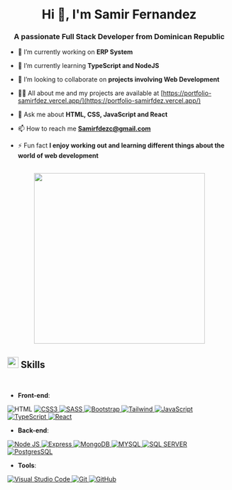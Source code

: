 <h1 align="center">Hi 👋, I'm Samir Fernandez</h1>
<h3 align="center">A passionate Full Stack Developer from Dominican Republic</h3>

- 🔭 I’m currently working on **ERP System**

- 🌱 I’m currently learning **TypeScript and NodeJS**

- 👯 I’m looking to collaborate on **projects involving Web Development**

- 👨‍💻 All about me and my projects are available at [https://portfolio-samirfdez.vercel.app/](https://portfolio-samirfdez.vercel.app/)

- 💬 Ask me about **HTML, CSS, JavaScript and React**

- 📫 How to reach me **Samirfdezc@gmail.com**

- ⚡ Fun fact **I enjoy working out and learning different things about the world of web development**

<p align="center">
  <br/>
   <img width="385px" src="https://github-readme-stats.anuraghazra1.vercel.app/api/top-langs/?username=SamirFdez&layout=compact&theme=onedark" />
</p>

## <img src="https://media2.giphy.com/media/QssGEmpkyEOhBCb7e1/giphy.gif?cid=ecf05e47a0n3gi1bfqntqmob8g9aid1oyj2wr3ds3mg700bl&rid=giphy.gif" width ="25"><b> Skills</b>
<br>

- **Front-end**:
  <br>

<a href="https://developer.mozilla.org/en-US/docs/Web/HTML" target="_blank" rel="noreferrer" style="text-decoration:none;"> 
  <img src="https://img.shields.io/badge/HTML5%20-%23E34F26.svg?style=for-the-badge&logo=html5&logoColor=white" alt="HTML"/> 
</a>
<a href="https://developer.mozilla.org/en-US/docs/Web/CSS" target="_blank" rel="noreferrer"> 
  <img src="https://img.shields.io/badge/CSS%20-%231572B6.svg?style=for-the-badge&logo=css3&logoColor=white" alt="CSS3"/> 
</a>
<a href="https://sass-lang.com/documentation/" target="_blank" rel="noreferrer"> 
  <img src="https://img.shields.io/badge/Sass-CC6699?style=for-the-badge&logo=sass&logoColor=white" alt="SASS"/> 
</a>
<a href="https://getbootstrap.com/docs/5.0/getting-started/introduction/" target="_blank" rel="noreferrer"> 
  <img src="https://img.shields.io/badge/Bootstrap-563D7C?style=for-the-badge&logo=bootstrap&logoColor=white" alt="Bootstrap"/> 
</a>
<a href="https://tailwindcss.com/docs/installation" target="_blank" rel="noreferrer"> 
  <img src="https://img.shields.io/badge/Tailwind_CSS-38B2AC?style=for-the-badge&logo=tailwind-css&logoColor=white" alt="Tailwind"/> 
</a>
<a href="https://developer.mozilla.org/en-US/docs/Web/JavaScript" target="_blank" rel="noreferrer"> 
  <img src="https://img.shields.io/badge/JavaScript%20-%23F7DF1E.svg?style=for-the-badge&logo=javascript&logoColor=black" alt="JavaScript"/> 
</a>
<a href="https://www.typescriptlang.org/docs/" target="_blank" rel="noreferrer"> 
  <img src="https://img.shields.io/badge/TypeScript-007ACC?style=for-the-badge&logo=typescript&logoColor=white" alt="TypeScript"/> 
</a>
<a href="https://react.dev/" target="_blank" rel="noreferrer"> 
  <img src="https://img.shields.io/badge/React%20-%2320232a.svg?style=for-the-badge&logo=react&logoColor=%2361DAFB" alt="React"/> 
</a>

- **Back-end**:
  <br>
  
<a href="https://nodejs.org/en" target="_blank" rel="noreferrer"> 
  <img src="https://img.shields.io/badge/Node.js-43853D?style=for-the-badge&logo=node.js&logoColor=white" alt="Node JS"/> 
</a>
<a href="https://expressjs.com/" target="_blank" rel="noreferrer"> 
  <img src="https://img.shields.io/badge/Express.js-404D59?style=for-the-badge" alt="Express"/> 
</a>
<a href="https://www.mongodb.com/" target="_blank" rel="noreferrer"> 
  <img src="https://img.shields.io/badge/MongoDB-4EA94B?style=for-the-badge&logo=mongodb&logoColor=white" alt="MongoDB"/> 
</a>
<a href="https://dev.mysql.com/doc/" target="_blank" rel="noreferrer"> 
  <img src="https://img.shields.io/badge/MySQL-005C84?style=for-the-badge&logo=mysql&logoColor=white" alt="MYSQL"/> 
</a>
<a href="https://learn.microsoft.com/en-us/sql/sql-server/?view=sql-server-ver16" target="_blank" rel="noreferrer"> 
  <img src="https://img.shields.io/badge/Microsoft_SQL_Server-CC2927?style=for-the-badge&logo=microsoft-sql-server&logoColor=white" alt="SQL SERVER"/> 
</a>
<a href="https://developer.mozilla.org/en-US/docs/Web/JavaScript" target="_blank" rel="noreferrer"> 
  <img src="https://img.shields.io/badge/PostgreSQL-316192?style=for-the-badge&logo=postgresql&logoColor=white" alt="PostgresSQL"/> 
</a>

- **Tools**:
  <br>

<a href="https://code.visualstudio.com/docs" target="_blank" rel="noreferrer"> 
  <img src="https://img.shields.io/badge/Visual_Studio_Code-0078D4?style=for-the-badge&logo=visual%20studio%20code&logoColor=white" alt="Visual Studio Code"/> 
</a>
<a href="https://www.git-scm.com/doc" target="_blank" rel="noreferrer"> 
  <img src="https://img.shields.io/badge/git-%23F05033.svg?style=for-the-badge&logo=git&logoColor=white" alt="Git"/> 
</a>
<a href="https://docs.github.com/es" target="_blank" rel="noreferrer"> 
  <img src="https://img.shields.io/badge/github-%23121011.svg?style=for-the-badge&logo=github&logoColor=white" alt="GitHub"/> 
</a>

<!--

**SamirFdez/SamirFdez** is a ✨ _special_ ✨ repository because its `README.md` (this file) appears on your GitHub profile.

Here are some ideas to get you started:

- 🔭 I’m currently working on ...
- 🌱 I’m currently learning ...
- 👯 I’m looking to collaborate on ...
- 🤔 I’m looking for help with ...
- 💬 Ask me about ...
- 📫 How to reach me: ...
- 😄 Pronouns: ...
- ⚡ Fun fact: ...
-->
